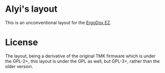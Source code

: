 <!-- -*- mode: markdown; fill-column: 8192 -*- -->

Alyi's layout
=======================

This is an unconventional layout for the [ErgoDox EZ][ez].

 [ez]: https://ergodox-ez.com/

# License

The layout, being a derivative of the original TMK firmware which is under the GPL-2+, this layout is under the GPL as well, but GPL-3+, rather than the older version.
